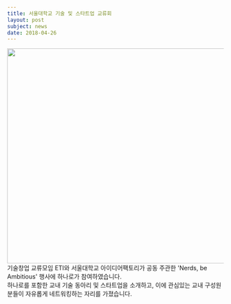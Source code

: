 ```yaml
---
title: 서울대학교 기술 및 스타트업 교류회
layout: post
subject: news
date: 2018-04-26
---
```

<img src="https://github.com/hsb6350/hanaro.github.io/blob/master/assets/acts/open0.jpg?raw=true" width="889" height="500"/><br/>
기술창업 교류모임 ETI와 서울대학교 아이디어팩토리가 공동 주관한 'Nerds, be Ambitious' 행사에 하나로가 참여하였습니다. <br/>
하나로를 포함한 교내 기술 동아리 및 스타트업을 소개하고, 이에 관심있는 교내 구성원 분들이 자유롭게 네트워킹하는 자리를 가졌습니다.

